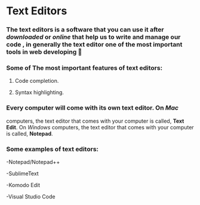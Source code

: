 # Text Editors

### The **text editors** is a software that you can use it after *downloaded* or *online* that help us to write and manage our code , in generally the **text editor** one of the most important tools in web developing :muscle:


### Some of The most important features of text editors:

1. Code completion.

2. Syntax highlighting.


### Every computer will come with its own text editor. On *Mac*
computers, the text editor that comes with your computer is called,
**Text Edit**. On *Windows* computers, the text editor that comes with
your computer is called, **Notepad**.

### Some examples of text editors:

-Notepad/Notepad++

-SublimeText

-Komodo Edit

-Visual Studio Code
